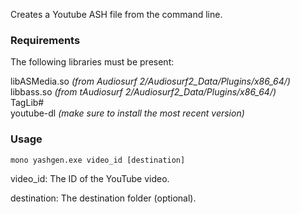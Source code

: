 Creates a Youtube ASH file from the command line.

### Requirements
The following libraries must be present:

libASMedia.so *(from Audiosurf 2/Audiosurf2_Data/Plugins/x86_64/)*  
libbass.so *(from tAudiosurf 2/Audiosurf2_Data/Plugins/x86_64/)*  
TagLib#  
youtube-dl *(make sure to install the most recent version)*

### Usage

`mono yashgen.exe video_id [destination]`

video_id: The ID of the YouTube video.

destination: The destination folder (optional).
